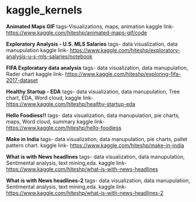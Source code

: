 # kaggle_kernels


**Animated Maps GIF**
tags-Visualizations, maps, animation
kaggle link- https://www.kaggle.com/hiteshp/animated-maps-gif/code


**Exploratory Analysis - U.S. MLS Salaries**
tags- data visualization, data manupulation
kaggle link- https://www.kaggle.com/hiteshp/exploratory-analysis-u-s-mls-salaries/notebook


**FIFA Exploratary data analysis**
tags- data visualization, data manupulation, Rader chart
kaggle link- https://www.kaggle.com/hiteshp/exploring-fifa-2017-dataset



**Healthy Startup - EDA**
tags- data visualization, data manupulation, Tree chart, EDA, Word cloud,
kaggle link- https://www.kaggle.com/hiteshp/healthy-startup-eda



**Hello Foodiess!!**
tags- data visualization, data manupulation, pie charts, maps, Word cloud, summary
kaggle link- https://www.kaggle.com/hiteshp/hello-foodiess



**Make in India**
tags- data visualization, data manupulation, pie charts, pallet pattern chart.
kaggle link- https://www.kaggle.com/hiteshp/make-in-india


**What is with News headlines**
tags- data visualization, data manupulation, Sentimental analysis, text mining,eda.
kaggle link- https://www.kaggle.com/hiteshp/what-is-with-news-headlines



**What is with News headlines-2**
tags- data visualization, data manupulation, Sentimental analysis, text mining,eda.
kaggle link- https://www.kaggle.com/hiteshp/what-is-with-news-headlines-2




